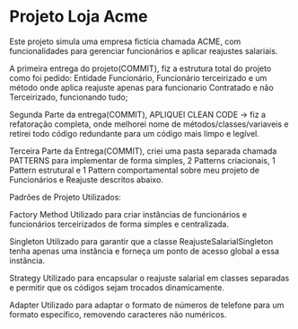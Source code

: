 # Projeto Loja Acme

Este projeto simula uma empresa fictícia chamada ACME, com funcionalidades para gerenciar funcionários e aplicar reajustes salariais.

A primeira entrega do projeto(COMMIT), fiz a estrutura total do projeto como foi pedido: Entidade Funcionário, Funcionário terceirizado e um método onde aplica reajuste apenas para funcionario Contratado e não Terceirizado, funcionando tudo;

Segunda Parte da entrega(COMMIT), APLIQUEI CLEAN CODE -> fiz a refatoração completa, onde melhorei nome de métodos/classes/variaveis e retirei todo código redundante para um código mais limpo e legível.

Terceira Parte da Entrega(COMMIT), criei uma pasta separada chamada PATTERNS para implementar de forma simples, 2 Patterns criacionais, 1 Pattern estrutural e 1 Pattern comportamental sobre meu projeto de Funcionários e Reajuste descritos abaixo. 

Padrões de Projeto Utilizados:

Factory Method
Utilizado para criar instâncias de funcionários e funcionários terceirizados de forma simples e centralizada.

Singleton
Utilizado para garantir que a classe ReajusteSalarialSingleton tenha apenas uma instância e forneça um ponto de acesso global a essa instância.

Strategy
Utilizado para encapsular o reajuste salarial em classes separadas e permitir que os códigos sejam trocados dinamicamente.

Adapter
Utilizado para adaptar o formato de números de telefone para um formato específico, removendo caracteres não numéricos.
